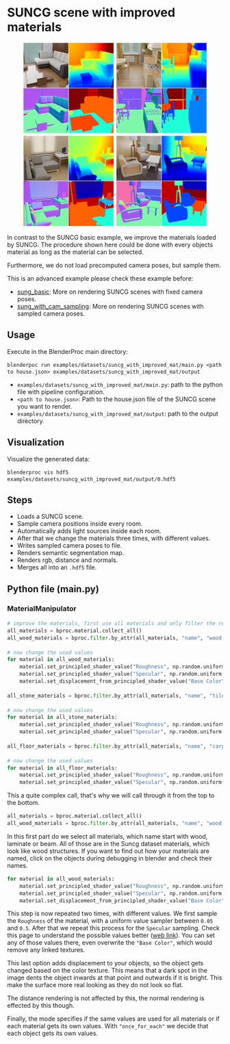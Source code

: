 # SUNCG scene with improved materials 

<p align="center">
<img src="../../../images/readme.jpg" alt="Front readme image" width=430>
</p>

In contrast to the SUNCG basic example, we improve the materials loaded by SUNCG.
The procedure shown here could be done with every objects material as long as the material can be selected.

Furthermore, we do not load precomputed camera poses, but sample them.

This is an advanced example please check these example before:
* [sung_basic](../suncg_basic/README.md): More on rendering SUNCG scenes with fixed camera poses.
* [sung_with_cam_sampling](../suncg_with_cam_sampling/README.md): More on rendering SUNCG scenes with sampled camera poses.

## Usage

Execute in the BlenderProc main directory:

```
blenderpoc run examples/datasets/suncg_with_improved_mat/main.py <path to house.json> examples/datasets/suncg_with_improved_mat/output
```

* `examples/datasets/suncg_with_improved_mat/main.py`: path to the python file with pipeline configuration.
* `<path to house.json>`: Path to the house.json file of the SUNCG scene you want to render.
* `examples/datasets/suncg_with_improved_mat/output`: path to the output directory.

## Visualization

Visualize the generated data:

```
blenderproc vis hdf5 examples/datasets/suncg_with_improved_mat/output/0.hdf5
```

## Steps

* Loads a SUNCG scene.
* Sample camera positions inside every room.
* Automatically adds light sources inside each room.
* After that we change the materials three times, with different values.
* Writes sampled camera poses to file.
* Renders semantic segmentation map.
* Renders rgb, distance and normals.
* Merges all into an `.hdf5` file.

## Python file (main.py)

### MaterialManipulator

```python
# improve the materials, first use all materials and only filter the relevant materials out
all_materials = bproc.material.collect_all()
all_wood_materials = bproc.filter.by_attr(all_materials, "name", "wood.*|laminate.*|beam.*", regex=True)

# now change the used values
for material in all_wood_materials:
    material.set_principled_shader_value("Roughness", np.random.uniform(0.05, 0.5))
    material.set_principled_shader_value("Specular", np.random.uniform(0.5, 1.0))
    material.set_displacement_from_principled_shader_value("Base Color", np.random.uniform(0.001, 0.15))

all_stone_materials = bproc.filter.by_attr(all_materials, "name", "tile.*|brick.*|stone.*", regex=True)

# now change the used values
for material in all_stone_materials:
    material.set_principled_shader_value("Roughness", np.random.uniform(0.0, 0.2))
    material.set_principled_shader_value("Specular", np.random.uniform(0.9, 1.0))

all_floor_materials = bproc.filter.by_attr(all_materials, "name", "carpet.*|textile.*", regex=True)

# now change the used values
for material in all_floor_materials:
    material.set_principled_shader_value("Roughness", np.random.uniform(0.5, 1.0))
    material.set_principled_shader_value("Specular", np.random.uniform(0.1, 0.3))

```

This a quite complex call, that's why we will call through it from the top to the bottom.

```python
all_materials = bproc.material.collect_all()
all_wood_materials = bproc.filter.by_attr(all_materials, "name", "wood.*|laminate.*|beam.*", regex=True)
```
In this first part do we select all materials, which name start with wood, laminate or beam. 
All of those are in the Suncg dataset materials, which look like wood structures.
If you want to find out how your materials are named, click on the objects during debugging in blender and check their names.

```python
for material in all_wood_materials:
    material.set_principled_shader_value("Roughness", np.random.uniform(0.05, 0.5))
    material.set_principled_shader_value("Specular", np.random.uniform(0.5, 1.0))
    material.set_displacement_from_principled_shader_value("Base Color", np.random.uniform(0.001, 0.15))
```

This step is now repeated two times, with different values.
We first sample the `Roughness` of the material, with a uniform value sampler between `0.05` and `0.5`.
After that we repeat this process for the `Specular` sampling.
Check this page to understand the possible values better ([web link](https://docs.blender.org/manual/en/latest/render/shader_nodes/shader/principled.html#examples)).
You can set any of those values there, even overwrite the `"Base Color"`, which would remove any linked textures.

This last option adds displacement to your objects, so the object gets changed based on the color texture.
This means that a dark spot in the image dents the object inwards at that point and outwards if it is bright.
This make the surface more real looking as they do not look so flat. 

The distance rendering is not affected by this, the normal rendering is effected by this though.

Finally, the mode specifies if the same values are used for all materials or if each material gets its own values.
With `"once_for_each"` we decide that each object gets its own values.
